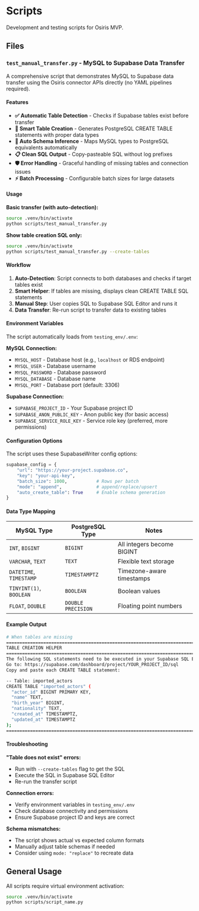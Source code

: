# Scripts

Development and testing scripts for Osiris MVP.

## Files

### `test_manual_transfer.py` - MySQL to Supabase Data Transfer

A comprehensive script that demonstrates MySQL to Supabase data transfer using the Osiris connector APIs directly (no YAML pipelines required).

#### Features

- **✅ Automatic Table Detection** - Checks if Supabase tables exist before transfer
- **🔧 Smart Table Creation** - Generates PostgreSQL CREATE TABLE statements with proper data types
- **🚀 Auto Schema Inference** - Maps MySQL types to PostgreSQL equivalents automatically
- **📋 Clean SQL Output** - Copy-pasteable SQL without log prefixes
- **🛡️ Error Handling** - Graceful handling of missing tables and connection issues
- **⚡ Batch Processing** - Configurable batch sizes for large datasets

#### Usage

**Basic transfer (with auto-detection):**
```bash
source .venv/bin/activate
python scripts/test_manual_transfer.py
```

**Show table creation SQL only:**
```bash
source .venv/bin/activate
python scripts/test_manual_transfer.py --create-tables
```

#### Workflow

1. **Auto-Detection**: Script connects to both databases and checks if target tables exist
2. **Smart Helper**: If tables are missing, displays clean CREATE TABLE SQL statements
3. **Manual Step**: User copies SQL to Supabase SQL Editor and runs it
4. **Data Transfer**: Re-run script to transfer data to existing tables

#### Environment Variables

The script automatically loads from `testing_env/.env`:

**MySQL Connection:**
- `MYSQL_HOST` - Database host (e.g., `localhost` or RDS endpoint)  
- `MYSQL_USER` - Database username
- `MYSQL_PASSWORD` - Database password
- `MYSQL_DATABASE` - Database name
- `MYSQL_PORT` - Database port (default: 3306)

**Supabase Connection:**
- `SUPABASE_PROJECT_ID` - Your Supabase project ID
- `SUPABASE_ANON_PUBLIC_KEY` - Anon public key (for basic access)
- `SUPABASE_SERVICE_ROLE_KEY` - Service role key (preferred, more permissions)

#### Configuration Options

The script uses these SupabaseWriter config options:

```python
supabase_config = {
    "url": "https://your-project.supabase.co",
    "key": "your-api-key", 
    "batch_size": 1000,           # Rows per batch
    "mode": "append",             # append/replace/upsert
    "auto_create_table": True     # Enable schema generation
}
```

#### Data Type Mapping

| MySQL Type | PostgreSQL Type | Notes |
|------------|-----------------|--------|
| `INT`, `BIGINT` | `BIGINT` | All integers become BIGINT |
| `VARCHAR`, `TEXT` | `TEXT` | Flexible text storage |
| `DATETIME`, `TIMESTAMP` | `TIMESTAMPTZ` | Timezone-aware timestamps |
| `TINYINT(1)`, `BOOLEAN` | `BOOLEAN` | Boolean values |
| `FLOAT`, `DOUBLE` | `DOUBLE PRECISION` | Floating point numbers |

#### Example Output

```bash
# When tables are missing
================================================================================
TABLE CREATION HELPER  
================================================================================
The following SQL statements need to be executed in your Supabase SQL Editor.
Go to: https://supabase.com/dashboard/project/YOUR_PROJECT_ID/sql
Copy and paste each CREATE TABLE statement:

-- Table: imported_actors
CREATE TABLE "imported_actors" (
  "actor_id" BIGINT PRIMARY KEY,
  "name" TEXT,
  "birth_year" BIGINT,
  "nationality" TEXT,
  "created_at" TIMESTAMPTZ,
  "updated_at" TIMESTAMPTZ
);
================================================================================
```

#### Troubleshooting

**"Table does not exist" errors:**
- Run with `--create-tables` flag to get the SQL
- Execute the SQL in Supabase SQL Editor
- Re-run the transfer script

**Connection errors:**
- Verify environment variables in `testing_env/.env`
- Check database connectivity and permissions
- Ensure Supabase project ID and keys are correct

**Schema mismatches:**
- The script shows actual vs expected column formats
- Manually adjust table schemas if needed
- Consider using `mode: "replace"` to recreate data

## General Usage

All scripts require virtual environment activation:

```bash
source .venv/bin/activate
python scripts/script_name.py
```
